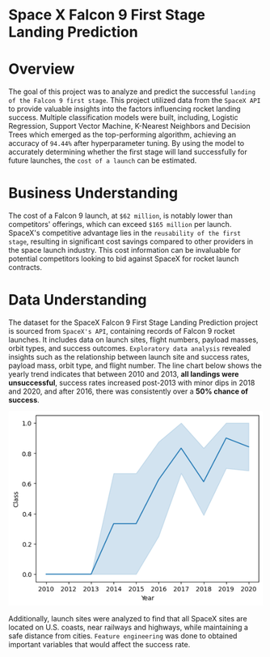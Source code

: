 # **Space X  Falcon 9 First Stage Landing Prediction**
# Overview
The goal of this project was to analyze and predict the successful `landing of the Falcon 9 first stage`. This project utilized data from the `SpaceX API` to provide valuable insights into the factors influencing rocket landing success. Multiple classification models were built, including, Logistic Regression, Support Vector Machine, K-Nearest Neighbors and Decision Trees which emerged as the top-performing algorithm, achieving an accuracy of `94.44%` after hyperparameter tuning. By using the model to accurately determining whether the first stage will land successfully for future launches, the `cost of a launch` can be estimated.

# Business Understanding
The cost of a Falcon 9 launch, at `$62 million`, is notably lower than competitors' offerings, which can exceed `$165 million` per launch. SpaceX's competitive advantage lies in the `reusability of the first stage`, resulting in significant cost savings compared to other providers in the space launch industry. This cost information can be invaluable for potential competitors looking to bid against SpaceX for rocket launch contracts.

# Data Understanding
The dataset for the SpaceX Falcon 9 First Stage Landing Prediction project is sourced from `SpaceX's API`, containing records of Falcon 9 rocket launches. It includes data on launch sites, flight numbers, payload masses, orbit types, and success outcomes. `Exploratory data analysis` revealed insights such as the relationship between launch site and success rates, payload mass, orbit type, and flight number. The line chart below shows the yearly trend indicates that between 2010 and 2013, **all landings were unsuccessful**, success rates increased post-2013 with minor dips in 2018 and 2020, and after 2016, there was consistently over a **50% chance of success**.

![](images/launch_success_yearly_trend.png)

Additionally, launch sites were analyzed to find that all SpaceX sites are located on U.S. coasts, near railways and highways, while maintaining a safe distance from cities. `Feature engineering` was done to obtained important variables that would affect the success rate.

